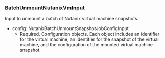 ### BatchUnmountNutanixVmInput
Input to unmount a batch of Nutanix virtual machine snapshots.

- config: NutanixBatchUnmountSnapshotJobConfigInput
  - Required. Configuration objects. Each object includes an identifier for the virtual machine, an identifier for the snapshot of the virtual machine, and the configuration of the mounted virtual machine snapshot.
